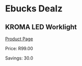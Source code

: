 
# Ebucks Dealz
## KROMA LED Worklight
[Product Page](https://www.ebucks.com/web/shop/productSelected.do?prodId=994907173&catId=994900921)

Price: R99.00

Savings: 30.0


	